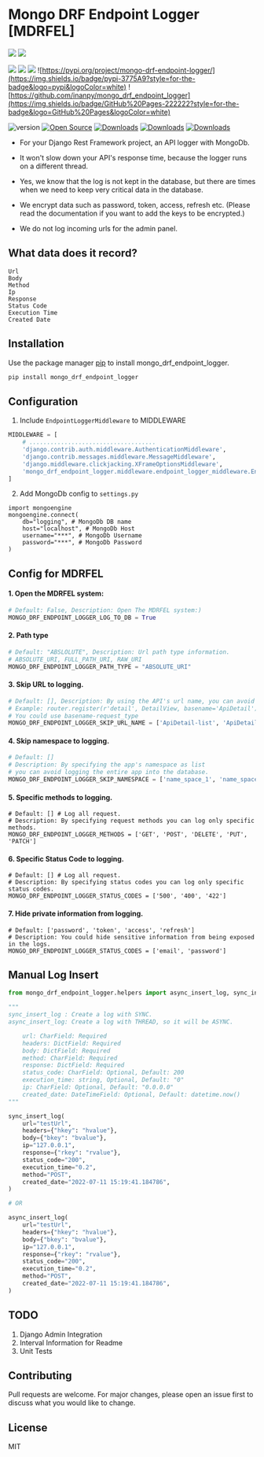 # Mongo DRF Endpoint Logger [MDRFEL]

![](https://forthebadge.com/images/badges/made-with-python.svg)    ![](http://forthebadge.com/images/badges/built-with-love.svg)

![](    https://img.shields.io/badge/Django-092E20?style=for-the-badge&logo=django&logoColor=green)
![](https://img.shields.io/badge/django%20rest-ff1709?style=for-the-badge&logo=django&logoColor=white)
![](https://img.shields.io/badge/MongoDB-4EA94B?style=for-the-badge&logo=mongodb&logoColor=white)
![https://pypi.org/project/mongo-drf-endpoint-logger/](https://img.shields.io/badge/pypi-3775A9?style=for-the-badge&logo=pypi&logoColor=white)
![https://github.com/inanpy/mongo_drf_endpoint_logger](https://img.shields.io/badge/GitHub%20Pages-222222?style=for-the-badge&logo=GitHub%20Pages&logoColor=white)

![version](https://img.shields.io/badge/version-0.1.6-green.svg)
[![Open Source](https://badges.frapsoft.com/os/v2/open-source.svg?v=103)](https://opensource.org/)
[![Downloads](https://static.pepy.tech/personalized-badge/mongo-drf-endpoint-logger?period=total&units=none&left_color=black&right_color=orange&left_text=Total%20Downloads)](http://pepy.tech/project/mongo-drf-endpoint-logger)
[![Downloads](https://static.pepy.tech/personalized-badge/mongo-drf-endpoint-logger?period=month&units=none&left_color=black&right_color=orange&left_text=Downloads/Month)](https://pepy.tech/project/mongo-drf-endpoint-logger)
[![Downloads](https://static.pepy.tech/personalized-badge/mongo-drf-endpoint-logger?period=week&units=none&left_color=black&right_color=orange&left_text=Downloads/Week)](https://pepy.tech/project/mongo-drf-endpoint-logger)

- For your Django Rest Framework project, an API logger with MongoDb.

- It won't slow down your API's response time, because the logger runs on a different thread.

- Yes, we know that the log is not kept in the database, but there are times when we need to keep very critical data in
  the database.

- We encrypt data such as password, token, access, refresh etc. (Please read the documentation if you want to add the
  keys to be encrypted.)

- We do not log incoming urls for the admin panel.

## What data does it record?

```text
Url
Body 
Method
Ip
Response
Status Code
Execution Time
Created Date
```

## Installation

Use the package manager [pip](https://pip.pypa.io/en/stable/) to install mongo_drf_endpoint_logger.

```bash
pip install mongo_drf_endpoint_logger
```

## Configuration

1. Include `EndpointLoggerMiddleware` to MIDDLEWARE

```python
MIDDLEWARE = [
    # ....................................
    'django.contrib.auth.middleware.AuthenticationMiddleware',
    'django.contrib.messages.middleware.MessageMiddleware',
    'django.middleware.clickjacking.XFrameOptionsMiddleware',
    'mongo_drf_endpoint_logger.middleware.endpoint_logger_middleware.EndpointLoggerMiddleware'
]
```

2. Add MongoDb config to `settings.py`

```
import mongoengine
mongoengine.connect(
    db="logging", # MongoDb DB name
    host="localhost", # MongoDb Host
    username="***", # MongoDb Username
    password="***", # MongoDb Password
)
```

## Config for MDRFEL

#### 1. Open the MDRFEL system:

```python
# Default: False, Description: Open The MDRFEL system:)
MONGO_DRF_ENDPOINT_LOGGER_LOG_TO_DB = True
```

#### 2. Path type

```python
# Default: "ABSLOLUTE", Description: Url path type information.
# ABSOLUTE_URI, FULL_PATH_URI, RAW_URI
MONGO_DRF_ENDPOINT_LOGGER_PATH_TYPE = "ABSOLUTE_URI"
```

#### 3. Skip URL to logging.

```python
# Default: [], Description: By using the API's url name, you can avoid logging any API.
# Example: router.register(r'detail', DetailView, basename='ApiDetail')
# You could use basename-request_type
MONGO_DRF_ENDPOINT_LOGGER_SKIP_URL_NAME = ['ApiDetail-list', 'ApiDetail-create']
```

#### 4. Skip namespace to logging.

```python
# Default: []
# Description: By specifying the app's namespace as list
# you can avoid logging the entire app into the database.
MONGO_DRF_ENDPOINT_LOGGER_SKIP_NAMESPACE = ['name_space_1', 'name_space_2']
```

#### 5. Specific methods to logging.

```
# Default: [] # Log all request.
# Description: By specifying request methods you can log only specific methods.
MONGO_DRF_ENDPOINT_LOGGER_METHODS = ['GET', 'POST', 'DELETE', 'PUT', 'PATCH'] 
```

#### 6. Specific Status Code to logging.

```
# Default: [] # Log all request.
# Description: By specifying status codes you can log only specific status codes.
MONGO_DRF_ENDPOINT_LOGGER_STATUS_CODES = ['500', '400', '422']
```

#### 7. Hide private information from logging.

```
# Default: ['password', 'token', 'access', 'refresh']
# Description: You could hide sensitive information from being exposed in the logs.
MONGO_DRF_ENDPOINT_LOGGER_STATUS_CODES = ['email', 'password']
```

## Manual Log Insert

```python
from mongo_drf_endpoint_logger.helpers import async_insert_log, sync_insert_log

"""
sync_insert_log : Create a log with SYNC.
async_insert_log: Create a log with THREAD, so it will be ASYNC.

    url: CharField: Required
    headers: DictField: Required
    body: DictField: Required
    method: CharField: Required
    response: DictField: Required
    status_code: CharField: Optional, Default: 200
    execution_time: string, Optional, Default: "0"
    ip: CharField: Optional, Default: "0.0.0.0"
    created_date: DateTimeField: Optional, Default: datetime.now()
"""

sync_insert_log(
    url="testUrl",
    headers={"hkey": "hvalue"},
    body={"bkey": "bvalue"},
    ip="127.0.0.1",
    response={"rkey": "rvalue"},
    status_code="200",
    execution_time="0.2",
    method="POST",
    created_date="2022-07-11 15:19:41.184786",
)

# OR

async_insert_log(
    url="testUrl",
    headers={"hkey": "hvalue"},
    body={"bkey": "bvalue"},
    ip="127.0.0.1",
    response={"rkey": "rvalue"},
    status_code="200",
    execution_time="0.2",
    method="POST",
    created_date="2022-07-11 15:19:41.184786",
)

```

## TODO

1. Django Admin Integration
2. Interval Information for Readme
3. Unit Tests

## Contributing

Pull requests are welcome. For major changes, please open an issue first to discuss what you would like to change.

## License

MIT
